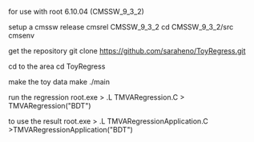 for use with root 6.10.04 (CMSSW_9_3_2)


setup a cmssw release
    cmsrel CMSSW_9_3_2
    cd CMSSW_9_3_2/src
    cmsenv

get the repository
    git clone https://github.com/saraheno/ToyRegress.git


cd to the area
   cd ToyRegress


make the toy data
   make
   ./main


run the regression
  root.exe
     > .L TMVARegression.C
     > TMVARegression("BDT")


to use the result 
   root.exe
      > .L TMVARegressionApplication.C
      >TMVARegressionApplication("BDT")